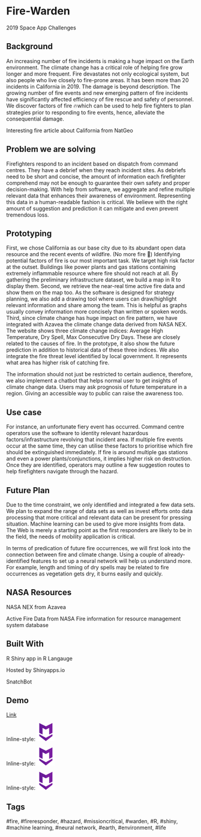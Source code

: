 # Fire-Warden
2019 Space App Challenges

## Background

An increasing number of fire incidents is making a huge impact on the Earth environment. The climate change has a critical role of helping fire grow longer and more frequent. Fire devastates not only ecological system, but also people who live closely to fire-prone areas. It has been more than 20 incidents in California in 2019. The damage is beyond description. The growing number of fire events and new emerging pattern of fire incidents have significantly affected efficiency of fire rescue and safety of personnel. We discover factors of fire 🔥which can be used to help fire fighters to plan strategies prior to responding to fire events, hence, alleviate the consequential damage.

Interesting fire article about California from NatGeo

## Problem we are solving

Firefighters respond to an incident based on dispatch from command centres. They have a debrief when they reach incident sites. As debriefs need to be short and concise, the amount of information each firefighter comprehend may not be enough to guarantee their own safety and proper decision-making. With help from software, we aggregate and refine multiple relevant data that enhances their awareness of environment. Representing this data in a human-readable fashion is critical. We believe with the right amount of suggestion and prediction it can mitigate and even prevent tremendous loss.

## Prototyping

First, we chose California as our base city due to its abundant open data resource and the recent events of wildfire. (No more fire 🙏) Identifying potential factors of fire is our most important task. We target high risk factor at the outset. Buildings like power plants and gas stations containing extremely inflammable resource where fire should not reach at all. By gathering the preliminary infrastructure dataset, we build a map in R to display them. Second, we retrieve the near-real time active fire data and show them on the map too. As the software is designed for strategy planning, we also add a drawing tool where users can draw/highlight relevant information and share among the team. This is helpful as graphs usually convey information more concisely than written or spoken words. Third, since climate change has huge impact on fire pattern, we have integrated with Azavea the climate change data derived from NASA NEX. The website shows three climate change indices: Average High Temperature, Dry Spell, Max Consecutive Dry Days. These are closely related to the causes of fire. In the prototype, it also show the future prediction in addition to historical data of these three indices. We also integrate the fire threat level identified by local government. It represents what area has higher risk of catching fire.

The information should not just be restricted to certain audience, therefore, we also implement a chatbot that helps normal user to get insights of climate change data. Users may ask prognosis of future temperature in a region. Giving an accessible way to public can raise the awareness too.

## Use case

For instance, an unfortunate fiery event ​has occurred. Command centre operators use the software to identity relevant hazardous factors/infrastructure revolving that incident area. If multiple fire events occur at the same time, they can utilise these factors to prioritise which fire should be extinguished immediately. If fire is around multiple gas stations and even a power plants/conjunctions, it implies higher risk on destruction. Once they are identified, operators may outline a few suggestion routes to help firefighters navigate through the hazard.

## Future Plan

Due to the time constraint, we only identified and integrated a few data sets. ​We plan to expand the range of data sets as well as invest efforts onto data processing that more critical and relevant data can be present for pressing situation. Machine learning can be used to give more insights from data. The Web is merely a starting point as the first responders are likely to be in the field, the needs of mobility application is critical. 

In terms of predication of future fire occurrences, we will first look into the connection between fire and climate change. Using a couple of already-identified features to set up a neural network will help us understand more. For example, length and timing of dry spells may be related to fire occurrences as vegetation gets dry, it burns easily and quickly.

## NASA Resources

NASA NEX from Azavea

Active Fire Data from NASA Fire information for resource management system database

## Built With

R Shiny app in R Langauge

Hosted by Shinyapps.io

SnatchBot

## Demo

[Link](https://fire-warden.shinyapps.io/fire-warden/)

Inline-style: 
![alt text](https://github.com/adam-p/markdown-here/raw/master/src/common/images/icon48.png "image 1")

Inline-style: 
![alt text](https://github.com/adam-p/markdown-here/raw/master/src/common/images/icon48.png "image 2")

Inline-style: 
![alt text](https://github.com/adam-p/markdown-here/raw/master/src/common/images/icon48.png "image 3")


## Tags

#fire, #fireresponder, #hazard, #missioncritical, #warden, #R, #shiny, #machine learning, #neural network, #earth, #environment, #life
